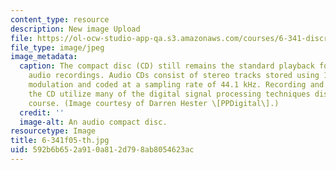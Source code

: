 ```yaml
---
content_type: resource
description: New image Upload
file: https://ol-ocw-studio-app-qa.s3.amazonaws.com/courses/6-341-discrete-time-signal-processing-fall-2005/592b6b652a910a812d798ab8054623ac_6-341f05-th.jpg
file_type: image/jpeg
image_metadata:
  caption: The compact disc (CD) still remains the standard playback format for commercial
    audio recordings. Audio CDs consist of stereo tracks stored using 16-bit pulse-code
    modulation and coded at a sampling rate of 44.1 kHz. Recording and playback of
    the CD utilize many of the digital signal processing techniques discussed in this
    course. (Image courtesy of Darren Hester \[PPDigital\].)
  credit: ''
  image-alt: An audio compact disc.
resourcetype: Image
title: 6-341f05-th.jpg
uid: 592b6b65-2a91-0a81-2d79-8ab8054623ac
---
```

